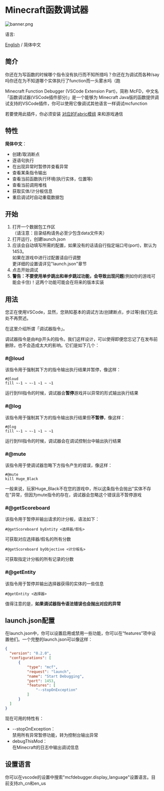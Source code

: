 # Minecraft函数调试器

![banner.png](https://i.loli.net/2021/02/17/3lkRqAjT5hNGorJ.png)

语言:

[English](https://github.com/hugeBlack/McfDebugger_Extension/blob/master/README.md) / 简体中文

## 简介

你还在为写函数的时候哪个指令没有执行而不知所措吗？你还在为调试而各种/say吗你还在为不知道哪个实体执行了function而一头雾水吗（跑

Minecraft Function Debugger (VSCode Extension Part)，简称 McFD，中文名「函数调试器(VSCode插件部分)」是一个能够为 Minecraft Java版的函数提供调试支持的VSCode插件，你可以使用它像调试其他语言一样调试mcfunction

若要使用此插件，你必须安装 [对应的Fabric模组](https://github.com/hugeBlack/McfDebugger_Mod/releases) 来和游戏通信

## 特性

**简体中文**：

* 创建/取消断点
* 逐语句执行
* 在出现异常时暂停并查看异常
* 查看某条指令输出
* 查看当前函数执行环境(执行实体，位置等)
* 查看当前调用堆栈
* 获取实体/计分板信息
* 重启调试时自动重载数据包

## 开始

1. 打开一个数据包工作区  
   （请注意：目录结构请务必至少包含data文件夹）
2. 打开运行，创建launch.json
3. 应该会自动填写所需的配置，如果没有的话请自行指定端口号(port)，默认为1453。  
   如果在游戏中进行过配置请自行调整  
   更详细的设置请详见"launch.json"章节
4. 点击开始调试
5. **警告：不要使用单步跳出和单步跳过功能，会导致出现问题**(例如你的游戏可能会卡住)！这两个功能可能会在将来的版本实装

## 用法

您正在使用VSCode，显然，您熟知基本的调试方法(创建断点，步过等)我们在此处不再赘述。

在这里介绍所谓「调试器指令」。

调试器指令是由#@开头的指令。我们这样设计，可以使得即便您忘记了在发布前删除，也不会造成太大的影响。它们是如下几个：

### #@loud
  
  该指令用于强制其下方的指令输出执行结果并暂停，像这样：

  ```mcfunction
  #@loud
  fill ~-1 ~ ~-1 ~1 ~ ~1
  ```

  运行到fill指令的时候，调试器会**暂停**游戏并以异常的形式输出执行结果

### #@log

  该指令用于强制其下方的指令输出执行结果但**不暂停**，像这样：

  ```mcfunction
  #@log
  fill ~-1 ~ ~-1 ~1 ~ ~1
  ```

  运行到fill指令的时候，调试器会在调试控制台中输出执行结果

### #@mute

  该指令用于使调试器忽略下方指令产生的错误，像这样：

  ```mcfunction
  #@mute
  kill Huge_Black
  ```

  一般来说，玩家Huge_Black不在您的游戏中，所以这条指令会抛出"实体不存在"异常，但因为mute指令的存在，调试器会忽略这个错误且不暂停游戏

### #@getScoreboard

  该指令用于暂停并输出请求的计分板，语法如下：

  ```mcfunction
  #@getScoreboard byEntity <选择器/假名>
  ```

  可获取对应选择器/假名的所有分数

  ```mcfunction
  #@getScoreboard byObjective <计分板名>
  ```

  可获取指定计分板的所有记录的分数

### #@getEntity

  该指令用于暂停并输出选择器获得的实体的一些信息

  ```mcfunction
  #@getEntity <选择器>
  ```

值得注意的是，**如果调试器指令语法错误也会抛出对应的异常**  

## launch.json配置

在launch.json中，你可以设置启用或禁用一些功能，你可以在“features”项中设置他们。一个完整的launch.json可以像这样：

```json  
{
  "version": "0.2.0",
  "configurations": [
      {
          "type": "mcf",
          "request": "launch",
          "name": "Start Debugging",
          "port": 1453,
          "features": [
              "--stopOnException"
          ]
      }
  ]
}
```

现在可用的特性有：  

* --stopOnException：  
  禁用所有异常暂停功能，转为控制台输出异常
* debugThisMod：  
  在Minecraft的日志中输出调试信息

## 设置语言

你可以在vscode的设置中搜索"mcfdebugger.display_language"设置语言。目前支持zh_cn和en_us

